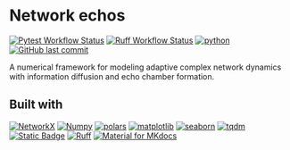 # Network echos

[![Pytest Workflow Status](https://img.shields.io/github/actions/workflow/status/garland-culbreth/network-echos/pytest.yml?style=flat-square&logo=github&&label=tests&logoColor=white&labelColor=393f46&color=46954a)](https://github.com/garland-culbreth/network-infodemic-model/actions/workflows/pytest.yml) [![Ruff Workflow Status](https://img.shields.io/github/actions/workflow/status/garland-culbreth/network-infodemic-model/ruff.yml?style=flat-square&logo=github&logoColor=%23cdd9e5&label=ruff&labelColor=393f46&color=46954a)](https://github.com/garland-culbreth/network-infodemic-model/actions/workflows/ruff.yml) [![python](https://img.shields.io/badge/3.11_%7C_3.12-3776AB?style=flat-square&logo=python&logoColor=ffffff&label=python&labelColor=393f46)](https://github.com/garland-culbreth/network-infodemic-model) [![GitHub last commit](https://img.shields.io/github/last-commit/garland-culbreth/network-infodemic-model?style=flat-square&logo=git&logoColor=%23cdd9e5&labelColor=393f46&color=8256d0)](https://github.com/garland-culbreth/network-infodemic-model/commits/main/)

A numerical framework for modeling adaptive complex network dynamics with information diffusion and echo chamber formation.

## Built with

[![NetworkX](https://img.shields.io/badge/NetworkX-2c7fb8?style=for-the-badge)](https://networkx.org/documentation/stable/index.html) [![Numpy](https://img.shields.io/badge/numpy-013243?style=for-the-badge&logo=numpy&logoColor=white)](https://numpy.org/) [![polars](https://img.shields.io/badge/polars-CD792C?style=for-the-badge&logo=polars&logoColor=white)](https://pola.rs/) [![matplotlib](https://img.shields.io/badge/matplotlib-11557c?style=for-the-badge)](https://matplotlib.org/) [![seaborn](https://img.shields.io/badge/seaborn-444876?style=for-the-badge&logo=graph&logoColor=white)](https://seaborn.pydata.org/) [![tqdm](https://img.shields.io/badge/tqdm-FFC107?style=for-the-badge&logo=tqdm&logoColor=000000)](https://tqdm.github.io/) [![Static Badge](https://img.shields.io/badge/pytest-%230A9EDC?style=for-the-badge&logo=pytest&logoColor=white)](https://docs.pytest.org/en/stable/) [![Ruff](https://img.shields.io/badge/ruff-D7FF64?style=for-the-badge&logo=ruff&logoColor=000000)](https://docs.astral.sh/ruff/) [![Material for MKdocs](https://img.shields.io/badge/material_for_mkdocs-%23526CFE?style=for-the-badge&logo=materialformkdocs&logoColor=white)](https://squidfunk.github.io/mkdocs-material/)
